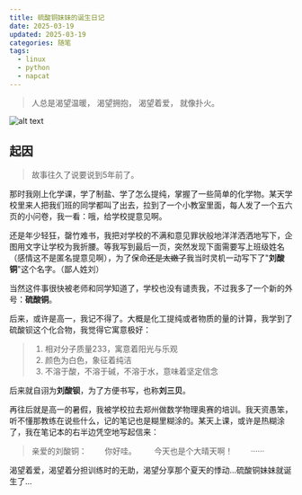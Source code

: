 ```yaml
---
title: 硫酸铜妹妹的诞生日记
date: 2025-03-19
updated: 2025-03-19
categories: 随笔
tags:
  - linux
  - python
  - napcat
---
```


> 人总是渴望温暖，
渴望拥抱，
渴望着爱，
就像扑火。

![alt text](https://acidbarium.github.io/img/acidcopper1.png)


<!-- more -->

## 起因

> 故事往久了说要说到5年前了。

那时我刚上化学课，学了制盐、学了怎么提纯，掌握了一些简单的化学物。某天学校里来人把我们班的同学都叫了出去，拉到了一个小教室里面，每人发了一个五六页的小问卷，我一看：哦，给学校提意见啊。

还是年少轻狂，罄竹难书，我把对学校的不满和意见罪状般地洋洋洒洒地写下，企图用文字让学校为我折腰。等我写到最后一页，突然发现下面需要写上班级姓名（感情这不是匿名提意见啊），为了保命~~还是太嫩了~~我当时灵机一动写下了"**刘酸铜**"这个名字。（鄙人姓刘）

当然这件事很快被老师和同学知道了，学校也没有谴责我，不过我多了一个新的外号：**硫酸铜**。

后来，或许是高一，我记不得了。大概是化工提纯或者物质的量的计算，我学到了硫酸钡这个化合物，我觉得它寓意极好：

> 1. 相对分子质量233，寓意着阳光与乐观
> 2. 颜色为白色，象征着纯洁
> 3. 不溶于酸，不溶于碱，不溶于水，意味着坚定信念 

后来就自诩为**刘酸钡**，为了方便书写，也称**刘三贝**。

再往后就是高一的暑假，我被学校拉去郑州做数学物理奥赛的培训。我天资愚笨，听不懂那教练在说些什么，记的笔记也是糊里糊涂的。某天上课，或许是热糊涂了，我在笔记本的右半边凭空地写起信来：

> 亲爱的刘酸铜：
>&ensp;&ensp;&ensp;&ensp;你好哇。
>&ensp;&ensp;&ensp;&ensp;今天也是个大晴天啊！
>&ensp;&ensp;&ensp;&ensp;······

渴望着爱，渴望着分担训练时的无助，渴望分享那个夏天的悸动...硫酸铜妹妹就诞生了...